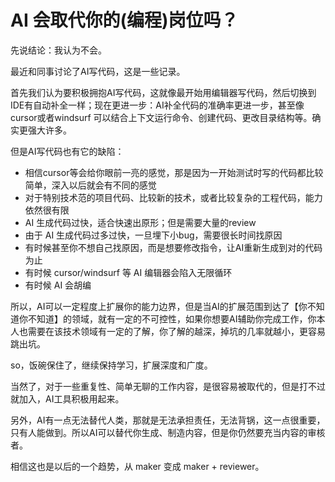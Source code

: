 # AI 会取代你的(编程)岗位吗？

先说结论：我认为不会。

最近和同事讨论了AI写代码，这是一些记录。

首先我们认为要积极拥抱AI写代码，这就像最开始用编辑器写代码，然后切换到IDE有自动补全一样；现在更进一步：AI补全代码的准确率更进一步，甚至像cursor或者windsurf
可以结合上下文运行命令、创建代码、更改目录结构等。确实更强大许多。

但是AI写代码也有它的缺陷：

- 相信cursor等会给你眼前一亮的感觉，那是因为一开始测试时写的代码都比较简单，深入以后就会有不同的感觉
- 对于特别技术范的项目代码、比较新的技术，或者比较复杂的工程代码，能力依然很有限
- AI 生成代码过快，适合快速出原形；但是需要大量的review
- 由于 AI 生成代码过多过快，一旦埋下小bug，需要很长时间找原因
- 有时候甚至你不想自己找原因，而是想要修改指令，让AI重新生成到对的代码为止
- 有时候 cursor/windsurf 等 AI 编辑器会陷入无限循环
- 有时候 AI 会胡编

所以，AI可以一定程度上扩展你的能力边界，但是当AI的扩展范围到达了【你不知道你不知道】的领域，就有一定的不可控性，如果你想要AI辅助你完成工作，你本人也需要在该技术领域有一定的了解，你了解的越深，掉坑的几率就越小，更容易跳出坑。

so，饭碗保住了，继续保持学习，扩展深度和广度。

当然了，对于一些重复性、简单无聊的工作内容，是很容易被取代的，但是打不过就加入，AI工具积极用起来。

另外，AI有一点无法替代人类，那就是无法承担责任，无法背锅，这一点很重要，只有人能做到。所以AI可以替代你生成、制造内容，但是你仍然要充当内容的审核者。

相信这也是以后的一个趋势，从 maker 变成 maker + reviewer。
